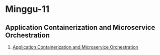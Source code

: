 # Minggu-11

## Application Containerization and Microservice Orchestration
1. [Application Containerization and Microservice Orchestration](latihan.md)
